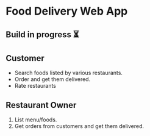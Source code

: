 # Food Delivery Web App

## Build in progress ⏳

## Customer

- Search foods listed by various restaurants.
- Order and get them delivered.
- Rate restaurants

## Restaurant Owner

1. List menu/foods.
2. Get orders from customers and get them delivered.
